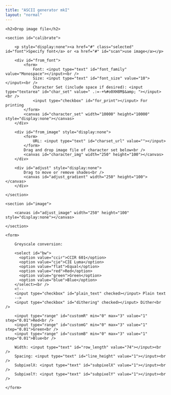 ```yaml
---
title: "ASCII generator mkI"
layout: "normal"
---
```


<div id="container">

<div id="sidebar">

	<h2>Drop image file</h2>

	<section id="calibrate">

		<p style="display:none"><a href="#" class="selected" id="font">Specify font</a> or <a href="#" id="scan">use image</a></p>

		<div id="from_font">
			<form>
				Font: <input type="text" id="font_family" value="Monospace"></input><br />
				Size: <input type="text" id="font_size" value="10"></input><br />
				Character Set (include space if desired): <input type="textarea" id="char_set" value=" .:=-+%#o0XH8M$&amp; "></input><br />			
				<input type="checkbox" id="for_print"></input> For printing
			</form>
			<canvas id="character_set" width="10000" height="10000" style="display:none"></canvas>
		</div>

		<div id="from_image" style="display:none">
			<form>
				URL: <input type="text" id="charset_url" value=""></input>
			</form>
			Drag and drop image file of character set below<br />
			<canvas id="character_img" width="250" height="100"></canvas>
		</div>

		<div id="adjust" style="display:none">
			Drag to move or remove shades<br />
			<canvas id="adjust_gradient" width="250" height="100"></canvas>
		</div>

	</section>

	<section id="image">

		<canvas id="adjust_image" width="250" height="100" style="display:none"></canvas>

	</section>

	<form>

		Greyscale conversion: 

		<select id="bw">
		  <option value="ccir">CCIR 601</option>
		  <option value="cie">CIE Luma</option>
		  <option value="flat">Equal</option>
		  <option value="red">Red</option>
		  <option value="green">Green</option>
		  <option value="blue">Blue</option>
		</select><br />
		<!--
		<input type="checkbox" id="plain_text" checked></input> Plain text 
		-->
		<input type="checkbox" id="dithering" checked></input> Dither<br />

		<input type="range" id="customR" min="0" max="3" value="1" step="0.01">Red<br />
		<input type="range" id="customG" min="0" max="3" value="1" step="0.01">Green<br />
		<input type="range" id="customB" min="0" max="3" value="1" step="0.01">Blue<br />

		Width: <input type="text" id="row_length" value="74"></input><br />
		Spacing: <input type="text" id="line_height" value="1"></input><br />
		SubpixelX: <input type="text" id="subpixelX" value="1"></input><br />
		SubpixelY: <input type="text" id="subpixelY" value="1"></input><br />

	</form>

</div> <!-- end sidebar -->

<div id="preview">
	<pre id="output_ascii"></pre>
	<canvas id="preview_result" width="500" height="500" style="display:none"></canvas>
</div>


</div>